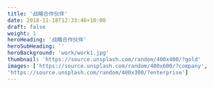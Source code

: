 ```yaml
---
title: '战略合作伙伴'
date: 2018-11-18T12:33:46+10:00
draft: false
weight: 1
heroHeading: '战略合作伙伴'
heroSubHeading: ''
heroBackground: 'work/work1.jpg'
thumbnail: 'https://source.unsplash.com/random/400x400/?gold'
images: ['https://source.unsplash.com/random/400x600/?company', 
'https://source.unsplash.com/random/400x300/?enterprise']
---
```


